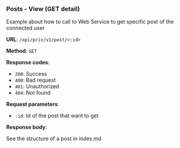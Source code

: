 ### Posts - View (GET detail)

Example about how to call to Web Service to get specific post of the connected user

**URL**: `/api/priv/v1/post/<:id>`

**Method**: `GET`

**Response codes**: 
* `200`: Success
* `400`: Bad request
* `401`: Unauthorized
* `404`: Not found
  
**Request parameters**:
* `:id`: Id of the post that want to get
  
**Response body**:

See the structure of a post in index.md